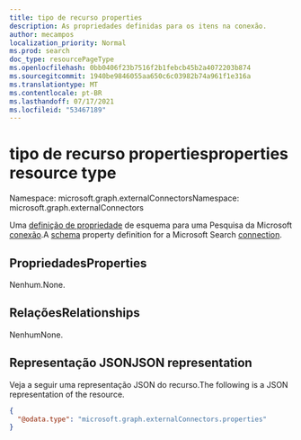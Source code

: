 ```yaml
---
title: tipo de recurso properties
description: As propriedades definidas para os itens na conexão.
author: mecampos
localization_priority: Normal
ms.prod: search
doc_type: resourcePageType
ms.openlocfilehash: 0bb0406f23b7516f2b1febcb45b2a4072203b874
ms.sourcegitcommit: 1940be9846055aa650c6c03982b74a961f1e316a
ms.translationtype: MT
ms.contentlocale: pt-BR
ms.lasthandoff: 07/17/2021
ms.locfileid: "53467189"
---
```

# <a name="properties-resource-type"></a><span data-ttu-id="d7e5a-103">tipo de recurso properties</span><span class="sxs-lookup"><span data-stu-id="d7e5a-103">properties resource type</span></span>

<span data-ttu-id="d7e5a-104">Namespace: microsoft.graph.externalConnectors</span><span class="sxs-lookup"><span data-stu-id="d7e5a-104">Namespace: microsoft.graph.externalConnectors</span></span>

<span data-ttu-id="d7e5a-105">Uma [definição de propriedade](externalconnectors-schema.md) de esquema para uma Pesquisa da Microsoft [conexão](externalconnectors-externalconnection.md).</span><span class="sxs-lookup"><span data-stu-id="d7e5a-105">A [schema](externalconnectors-schema.md) property definition for a Microsoft Search [connection](externalconnectors-externalconnection.md).</span></span>

## <a name="properties"></a><span data-ttu-id="d7e5a-106">Propriedades</span><span class="sxs-lookup"><span data-stu-id="d7e5a-106">Properties</span></span>
<span data-ttu-id="d7e5a-107">Nenhum.</span><span class="sxs-lookup"><span data-stu-id="d7e5a-107">None.</span></span>

## <a name="relationships"></a><span data-ttu-id="d7e5a-108">Relações</span><span class="sxs-lookup"><span data-stu-id="d7e5a-108">Relationships</span></span>
<span data-ttu-id="d7e5a-109">Nenhum</span><span class="sxs-lookup"><span data-stu-id="d7e5a-109">None.</span></span>

## <a name="json-representation"></a><span data-ttu-id="d7e5a-110">Representação JSON</span><span class="sxs-lookup"><span data-stu-id="d7e5a-110">JSON representation</span></span>
<span data-ttu-id="d7e5a-111">Veja a seguir uma representação JSON do recurso.</span><span class="sxs-lookup"><span data-stu-id="d7e5a-111">The following is a JSON representation of the resource.</span></span>
<!-- {
  "blockType": "resource",
  "@odata.type": "microsoft.graph.externalConnectors.properties"
}
-->
``` json
{
  "@odata.type": "microsoft.graph.externalConnectors.properties"
}
```

